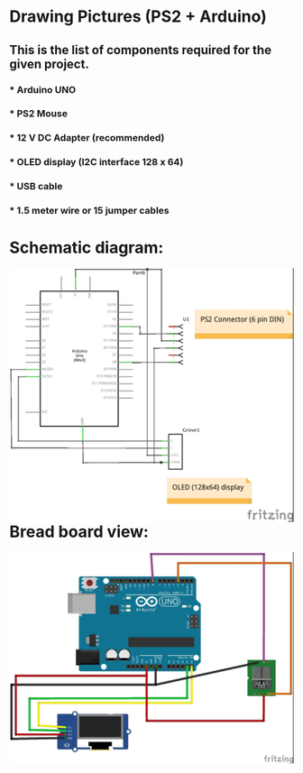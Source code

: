 # Drawing Pictures (PS2 + Arduino)

## This is the list of components required for the given project.

### * Arduino UNO
### * PS2 Mouse
### * 12 V DC Adapter (recommended)
### * OLED display (I2C interface 128 x 64)
### * USB cable
### * 1.5 meter wire or 15 jumper cables 

# Schematic diagram:
<img src="schematic.jpeg" alt="step1" style="float: left; margin-right: 10px;" />

# Bread board view:
<img src="breadboard.jpeg" alt="step1" style="float: left; margin-right: 10px;" />
